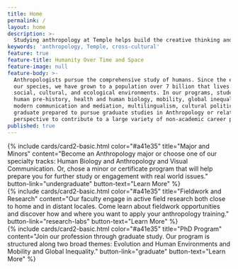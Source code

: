 ```yaml
---
title: Home
permalink: /
layout: home
description: >-
  Studying anthropology at Temple helps build the creative thinking and critical analysis abilities needed to solve complex problems in today’s world.
keywords: 'anthropology, Temple, cross-cultural'
feature: true
feature-title: Humanity Over Time and Space
feature-image: null
feature-body: >-
  Anthropologists pursue the comprehensive study of humans. Since the evolutionary origin of
  our species, we have grown to a population over 7 billion that lives in dynamic tension with our
  social, cultural, and ecological environments. In our programs, students learn about deep time,
  human pre-history, health and human biology, mobility, global inequalities, cultural resilience,
  modern communication and mediation, multilingualism, cultural politics, and more. They
  graduate prepared to pursue graduate studies in Anthropology or related studies or to use this
  perspective to contribute to a large variety of non-academic career paths.
published: true
---
```


<div class="row row-wide">
  <div class="col m12 l4">{% include cards/card2-basic.html
    color="#a41e35"
    title="Major and Minors"
    content="Become an Anthropology major or choose one of our specialty tracks: Human Biology and Anthropology and Visual Communication. Or, chose a minor or certificate program that will help prepare you for further study or engagement with real world issues."
    button-link="undergraduate"
    button-text="Learn More" %}
  </div>
  <div class="row row-wide">
    <div class="col m12 l4">{% include cards/card2-basic.html
      color="#a41e35"
      title="Fieldwork and Research"
      content="Our faculty engage in active field research both close to home and in distant locales. Come learn about fieldwork opportunities and discover how and where you want to apply your anthropology training."
      button-link="research-labs"
      button-text="Learn More" %}
    </div>
    <div class="row row-wide">
      <div class="col m12 l4">{% include cards/card2-basic.html
        color="#a41e35"
        title="PhD Program"
        content="Join our profession through graduate study. Our program is structured along two broad themes: Evolution and Human Environments and Mobility and Global Inequality."
        button-link="graduate"
        button-text="Learn More" %}
      </div>
</div>
